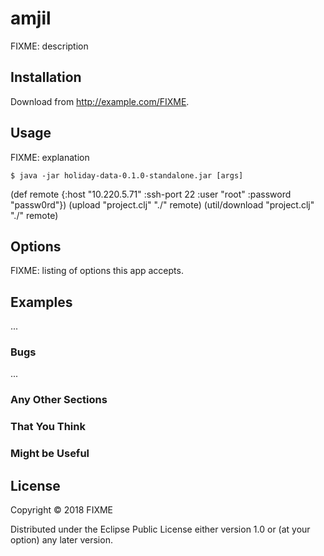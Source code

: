 # amjil

FIXME: description

## Installation

Download from http://example.com/FIXME.

## Usage


FIXME: explanation

    $ java -jar holiday-data-0.1.0-standalone.jar [args]


(def remote {:host "10.220.5.71" :ssh-port 22 :user "root" :password "passw0rd"})
(upload "project.clj" "./" remote)
(util/download "project.clj" "./" remote)

## Options

FIXME: listing of options this app accepts.

## Examples

...

### Bugs

...

### Any Other Sections
### That You Think
### Might be Useful

## License

Copyright © 2018 FIXME

Distributed under the Eclipse Public License either version 1.0 or (at
your option) any later version.
